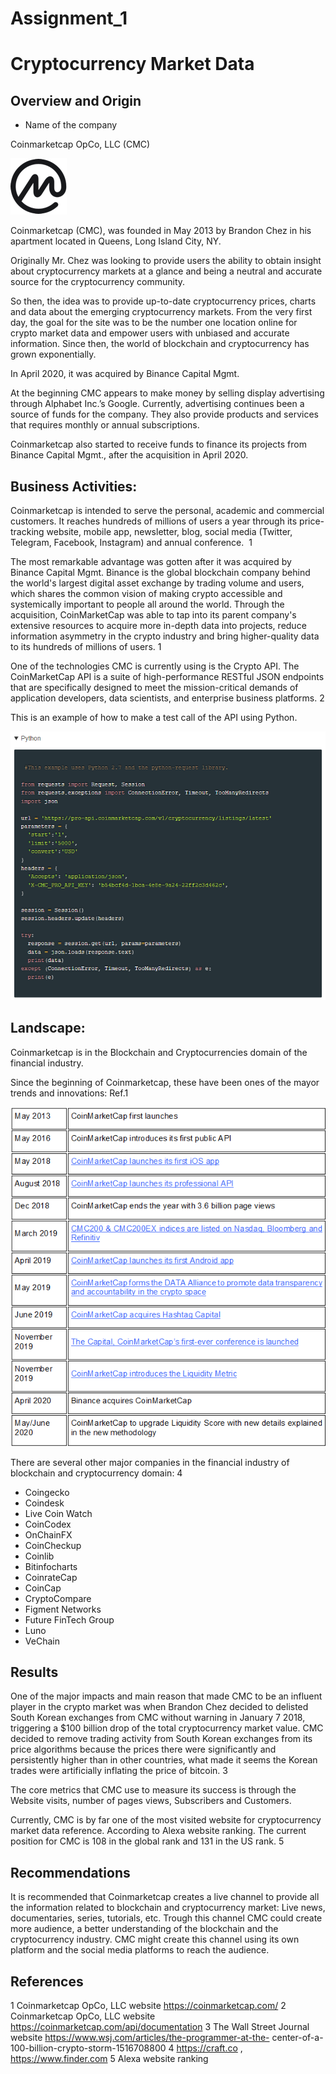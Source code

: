 # Assignment_1

# Cryptocurrency Market Data 


## Overview and Origin

* Name of the company

Coinmarketcap OpCo, LLC
(CMC)

![Coinmarketcap Logo](Logo.png)

Coinmarketcap (CMC), was founded in May 2013 by Brandon Chez in his apartment located in Queens, Long Island City, NY.

Originally Mr. Chez was looking to provide users the ability to obtain insight about cryptocurrency markets at a glance and being a neutral and accurate source for the cryptocurrency community.

So then, the idea was to provide up-to-date cryptocurrency prices, charts and data about the emerging cryptocurrency markets. 
From the very first day, the goal for the site was to be the number one location online for crypto market data and empower users with unbiased and accurate information. 
Since then, the world of blockchain and cryptocurrency has grown exponentially.

In April 2020, it was acquired by Binance Capital Mgmt.

At the beginning CMC appears to make money by selling display advertising through Alphabet Inc.’s Google. Currently, advertising continues been a source of funds for the company.
They also provide products and services that requires monthly or annual subscriptions. 

Coinmarketcap also started to receive funds to finance its projects from Binance Capital Mgmt., after the acquisition in April 2020. 







## Business Activities:

Coinmarketcap is intended to serve the personal, academic and commercial customers.
It reaches hundreds of millions of users a year through its price-tracking website, mobile app, newsletter, blog, social media (Twitter, Telegram, Facebook, Instagram) and annual conference.  1

The most remarkable advantage was gotten after it was acquired by Binance Capital Mgmt. 
Binance is the global blockchain company behind the world's largest digital asset exchange by trading volume and users, which shares the common vision of making crypto accessible and systemically important to people all around the world.
Through the acquisition, CoinMarketCap was able to tap into its parent company's extensive resources to acquire more in-depth data into projects, reduce information asymmetry in the crypto industry and bring higher-quality data to its hundreds of millions of users. 1

One of the technologies CMC is currently using is the Crypto API. 
The CoinMarketCap API is a suite of high-performance RESTful JSON endpoints that are specifically designed to meet the mission-critical demands of application developers, data scientists, and enterprise business platforms. 2

This is an example of how to make a test call of the API using Python.

![Coinmarketcap Logo](Python.png)


















## Landscape:


Coinmarketcap is in the Blockchain and Cryptocurrencies domain of the financial industry.

Since the beginning of Coinmarketcap, these have been ones of the mayor trends and innovations: Ref.1

![Coinmarketcap Logo](Table.png)


There are several other major companies in the financial industry of blockchain and cryptocurrency domain: 4

- Coingecko
- Coindesk
- Live Coin Watch
- CoinCodex
- OnChainFX
- CoinCheckup
- Coinlib
- Bitinfocharts
- CoinrateCap
- CoinCap
- CryptoCompare
- Figment Networks
- Future FinTech Group
- Luno
- VeChain


## Results

One of the major impacts and main reason that made CMC to be an influent player in the crypto market was when Brandon Chez decided to delisted South Korean exchanges from CMC without warning in January 7 2018, triggering a $100 billion drop of the total cryptocurrency market value.
CMC decided to remove trading activity from South Korean exchanges from its price algorithms because the prices there were significantly and persistently higher than in other countries, what made it seems the Korean trades were artificially inflating the price of bitcoin. 3

The core metrics that CMC use to measure its success is through the Website visits, number of pages views, Subscribers and Customers.

Currently, CMC is by far one of the most visited website for cryptocurrency market data reference.
According to Alexa website ranking. The current position for CMC is 108 in the global rank and 131 in the US rank. 5








## Recommendations

It is recommended that Coinmarketcap creates a live channel to provide all the information related to blockchain and cryptocurrency market:
Live news, documentaries, series, tutorials, etc.
Trough this channel CMC could create more audience, a better understanding of the blockchain and the cryptocurrency industry.
CMC might create this channel using its own platform and the social media platforms to reach the audience.


## References

1  Coinmarketcap OpCo, LLC website https://coinmarketcap.com/
2  Coinmarketcap OpCo, LLC website  https://coinmarketcap.com/api/documentation
3  The Wall Street Journal website https://www.wsj.com/articles/the-programmer-at-the- center-of-a-100-billion-crypto-storm-1516708800
4  https://craft.co , https://www.finder.com 
5  Alexa website ranking


 